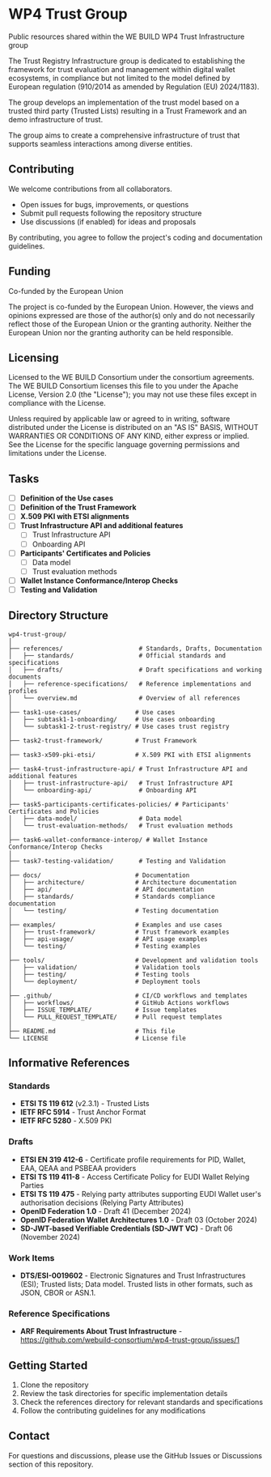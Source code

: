 # WP4 Trust Group

Public resources shared within the WE BUILD WP4 Trust Infrastructure group

The Trust Registry Infrastructure group is dedicated to establishing the framework for trust evaluation and management within digital wallet ecosystems, in compliance but not limited to the model defined by European regulation (910/2014 as amended by Regulation (EU) 2024/1183).  

The group develops an implementation of the trust model based on a trusted third party (Trusted Lists) resulting in a Trust Framework and an demo infrastructure of trust. 

The group aims to create a comprehensive infrastructure of trust that supports seamless interactions among diverse entities. 

## Contributing

We welcome contributions from all collaborators.

- Open issues for bugs, improvements, or questions
- Submit pull requests following the repository structure
- Use discussions (if enabled) for ideas and proposals

By contributing, you agree to follow the project's coding and documentation guidelines.

## Funding

Co-funded by the European Union

The project is co-funded by the European Union. However, the views and opinions expressed are those of the author(s) only and do not necessarily reflect those of the European Union or the granting authority. Neither the European Union nor the granting authority can be held responsible.

## Licensing

Licensed to the WE BUILD Consortium under the consortium agreements. The WE BUILD Consortium licenses this file to you under the Apache License, Version 2.0 (the "License"); you may not use these files except in compliance with the License.

Unless required by applicable law or agreed to in writing, software distributed under the License is distributed on an "AS IS" BASIS, WITHOUT WARRANTIES OR CONDITIONS OF ANY KIND, either express or implied. See the License for the specific language governing permissions and limitations under the License.

## Tasks

- [ ] **Definition of the Use cases​**
- [ ] **Definition of the Trust Framework​**
- [ ] **X.509 PKI with ETSI alignments​**
- [ ] **Trust Infrastructure API and additional features​**
  - [ ] Trust Infrastructure API
  - [ ] Onboarding API
- [ ] **Participants' Certificates and Policies​**
  - [ ] Data model
  - [ ] Trust evaluation methods
- [ ] **Wallet Instance Conformance/Interop Checks​**
- [ ] **Testing and Validation​**

## Directory Structure

```
wp4-trust-group/
│
├── references/                     # Standards, Drafts, Documentation
│   ├── standards/                  # Official standards and specifications
│   ├── drafts/                     # Draft specifications and working documents
│   ├── reference-specifications/   # Reference implementations and profiles
│   └── overview.md                 # Overview of all references
│
├── task1-use-cases/               # Use cases​
│   ├── subtask1-1-onboarding/     # Use cases​ onboarding
│   └── subtask1-2-trust-registry/ # Use cases​ trust registry
│
├── task2-trust-framework/         # Trust Framework
│
├── task3-x509-pki-etsi/           # X.509 PKI with ETSI alignments
│
├── task4-trust-infrastructure-api/ # Trust Infrastructure API and additional features
│   ├── trust-infrastructure-api/   # Trust Infrastructure API
│   └── onboarding-api/             # Onboarding API
│
├── task5-participants-certificates-policies/ # Participants' Certificates and Policies
│   ├── data-model/                 # Data model
│   └── trust-evaluation-methods/   # Trust evaluation methods
│
├── task6-wallet-conformance-interop/ # Wallet Instance Conformance/Interop Checks
│
├── task7-testing-validation/       # Testing and Validation
│
├── docs/                          # Documentation
│   ├── architecture/              # Architecture documentation
│   ├── api/                       # API documentation
│   ├── standards/                 # Standards compliance documentation
│   └── testing/                   # Testing documentation
│
├── examples/                      # Examples and use cases
│   ├── trust-framework/           # Trust framework examples
│   ├── api-usage/                 # API usage examples
│   └── testing/                   # Testing examples
│
├── tools/                         # Development and validation tools
│   ├── validation/                # Validation tools
│   ├── testing/                   # Testing tools
│   └── deployment/                # Deployment tools
│
├── .github/                       # CI/CD workflows and templates
│   ├── workflows/                 # GitHub Actions workflows
│   ├── ISSUE_TEMPLATE/            # Issue templates
│   └── PULL_REQUEST_TEMPLATE/     # Pull request templates
│
├── README.md                      # This file
└── LICENSE                        # License file
```

## Informative References

### Standards

- **ETSI TS 119 612** (v2.3.1) - Trusted Lists
- **IETF RFC 5914** - Trust Anchor Format
- **IETF RFC 5280** - X.509 PKI

### Drafts

- **ETSI EN 319 412-6** - Certificate profile requirements for PID, Wallet, EAA, QEAA and PSBEAA providers
- **ETSI TS 119 411-8** - Access Certificate Policy for EUDI Wallet Relying Parties
- **ETSI TS 119 475** - Relying party attributes supporting EUDI Wallet user's authorisation decisions (Relying Party Attributes)
- **OpenID Federation 1.0** - Draft 41 (December 2024)
- **OpenID Federation Wallet Architectures 1.0** - Draft 03 (October 2024)
- **SD-JWT-based Verifiable Credentials (SD-JWT VC)** - Draft 06 (November 2024)

### Work Items

- **DTS/ESI-0019602** - Electronic Signatures and Trust Infrastructures (ESI); Trusted lists; Data model. Trusted lists in other formats, such as JSON, CBOR or ASN.1.

### Reference Specifications

- **ARF Requirements About Trust Infrastructure** - https://github.com/webuild-consortium/wp4-trust-group/issues/1


## Getting Started

1. Clone the repository
2. Review the task directories for specific implementation details
3. Check the references directory for relevant standards and specifications
4. Follow the contributing guidelines for any modifications

## Contact

For questions and discussions, please use the GitHub Issues or Discussions section of this repository.
